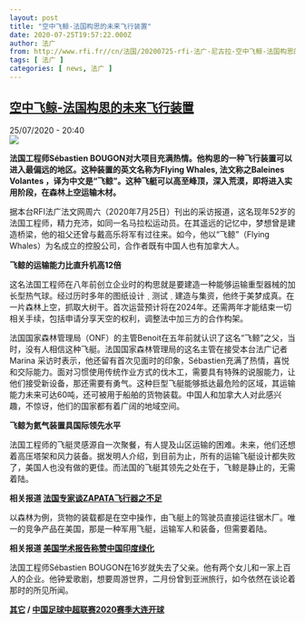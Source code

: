 ```yaml
---
layout: post
title: "空中飞鲸-法国构思的未来飞行装置"
date: 2020-07-25T19:57:22.000Z
author: 法广
from: http://www.rfi.fr//cn/法国/20200725-rfi-法广-尼古拉-空中飞鲸-法国构思的未来飞行装置
tags: [ 法广 ]
categories: [ news, 法广 ]
---
```

<!--1595707042000-->
[空中飞鲸-法国构思的未来飞行装置](http://www.rfi.fr//cn/%E6%B3%95%E5%9B%BD/20200725-rfi-%E6%B3%95%E5%B9%BF-%E5%B0%BC%E5%8F%A4%E6%8B%89-%E7%A9%BA%E4%B8%AD%E9%A3%9E%E9%B2%B8-%E6%B3%95%E5%9B%BD%E6%9E%84%E6%80%9D%E7%9A%84%E6%9C%AA%E6%9D%A5%E9%A3%9E%E8%A1%8C%E8%A3%85%E7%BD%AE)
------

<div>
<div>25/07/2020 - 20:40</div><img src="https://s.rfi.fr/media/display/0d518b40-ce43-11ea-9359-005056bf87d6/w:310/p:16x9/screenshot-2020-07-22-at-131052_0.png"><p><strong>法国工程师Sébastien BOUGON对大项目充满热情。他构思的一种飞行装置可以进入最偏远的地区。这种装置的英文名称为Flying Whales, 法文称之Baleines Volantes ，译为中文是“飞鲸”。这种飞艇可以高至峰顶，深入荒漠，即将进入实用阶段，在森林上空运输木材。</strong></p><div class="t-content__body u-clearfix"><div class="m-interstitial"></div><p>据本台RFI法广法文网周六（2020年7月25日）刊出的采访报道，这名现年52岁的法国工程师，精力充沛，如同一名马拉松运动员。在其遥远的记忆中，梦想曾是建造桥梁，他的祖父还曾与戴高乐将军有过往来。如今，他以“飞鲸”（Flying Whales）为名成立的控股公司，合作者既有中国人也有加拿大人。</p><p><strong>飞鲸的运输能力比直升机高</strong><strong>12</strong><strong>倍</strong></p><p>这名法国工程师在八年前创立企业时的构思就是要建造一种能够运输重型器械的加长型热气球。经过历时多年的图纸设计 ˎ 测试 ˎ 建造与集资，他终于美梦成真。在一片森林上空，抓取大树干。首次运营预计将在2024年。还需两年才能结束一切相关手续，包括申请分享天空的权利，调整法中加三方的合作构架。</p><p>法国国家森林管理局（ONF）的主管Benoit在五年前就认识了这名“飞鲸”之父，当时，没有人相信这种飞艇。法国国家森林管理局的这名主管在接受本台法广记者Marina 采访时表示，他还留有首次见面时的印象，Sébastien充满了热情，喜悦和交际能力。面对习惯使用传统作业方式的伐木工，需要具有特殊的说服能力，让他们接受新设备，那还需要有勇气。这种巨型飞艇能够抵达最危险的区域，其运输能力未来可达60吨，还可被用于船舶的货物装载。中国人和加拿大人对此感兴趣，不惊讶，他们的国家都有着广阔的地域空间。</p><p><strong>飞鲸为氦气装置具国际领先水平</strong></p><p>法国工程师的飞艇灵感源自一次聚餐，有人提及山区运输的困难。未来，他们还想着高压塔架和风力装备。据发明人介绍，到目前为止，所有的运输飞艇设计都失败了，美国人也没有做的更佳。而法国的飞艇其领先之处在于，飞鲸是静止的，无需着陆。</p><p><strong>相关报道 <a target="_blank" href="https://www.rfi.fr/cn/20190804-nicolas-desk-2-b-soir-trad-c15-france-zapata-son-gerard-ancien-pilote-invite-francais-rfi">法国专家谈ZAPATA飞行器之不足</a></strong></p><p>以森林为例，货物的装载都是在空中操作，由飞艇上的驾驶员直接运往锯木厂。唯一的竞争产品在美国，那是一种军用飞艇，运输军人和装备，但需要着陆。</p><p><strong>相关报道 <a target="_blank" href="https://www.rfi.fr/cn/20190217-nicolas-法广尼古拉-desk-2-中国生态-foret-progres-de-chine-et-inde-森林">美国学术报告称赞中国印度绿化</a></strong></p><p>法国工程师Sébastien BOUGON在16岁就失去了父亲。他有两个女儿和一家上百人的企业。他钟爱歌剧，想要周游世界，二月份曾到亚洲旅行，如今依然在谈论着那时的所见所闻。</p><p><strong><a target="_blank" href="https://www.rfi.fr/tw/尼古拉">其它</a> / <a target="_blank" href="https://www.rfi.fr/cn/中国/20200725-rfi-法广-尼古拉-中国足球中超联赛2020赛季大连开球">中国足球中超联赛2020赛季大连开球</a></strong></p><p> </p><div class="o-self-promo o-self-promo--nl o-self-promo--hidden" data-selfpromo-newsletter></div><div class="o-self-promo o-self-promo--app o-self-promo--hidden" data-selfpromo-app></div></div>
</div>
